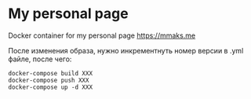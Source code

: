 # My personal page

Docker container for my personal page https://mmaks.me

После изменения образа, нужно инкрементнуть номер версии в .yml файле,
после чего:
```
docker-compose build XXX
docker-compose push XXX
docker-compose up -d XXX
```
